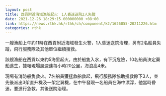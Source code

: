 ```yaml
---
layout: post
title: 西貢附近海域漁船起火　1人昏迷送院2人失蹤
date: 2021-12-26 18:29:15.000000000 +08:00
link: https://news.rthk.hk/rthk/ch/component/k2/1626055-20211226.htm
categories: rthk
---
```


一艘漁船上午約11時在西貢附近海域發生火警，1人昏迷送院治理，另有2名船員失蹤，飛行服務隊及其他單位繼續搜救。

該艘漁船在西貢以東約5海里起火，由於船隻入水，有下沉危險，10名船員決定棄船逃生，據報現場風速達每小時20公里，海浪高4米。

現場有消防船隻救火。7名船員獲拯救船救起，飛行服務隊協助搜救餘下3人，並先後派出3架直升機及一架定翼機，在中午發現一名船員在海中漂浮，他當時昏迷，要進行急救，其後送院治理。
